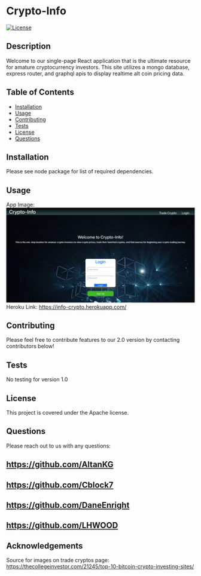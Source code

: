 # Crypto-Info

[![License](https://img.shields.io/badge/License-Apache%202.0-blue.svg)](https://opensource.org/licenses/Apache-2.0)

## Description

Welcome to our single-page React application that is the ultimate resource for amature cryptocurrency investors. This site utilizes a mongo database, express router, and graphql apis to display realtime alt coin pricing data.

## Table of Contents

- [Installation](#installation)
- [Usage](#usage)
- [Contributing](#contributing)
- [Tests](#tests)
- [License](#license)
- [Questions](#questions)

## Installation

Please see node package for list of required dependencies.

## Usage

App Image:
![An image of the application](client/src/assets/images/Crypto-Info-1.png)
Heroku Link: https://info-crypto.herokuapp.com/

## Contributing

Please feel free to contribute features to our 2.0 version by contacting contributors below!

## Tests

No testing for version 1.0

## License

This project is covered under the Apache license.

## Questions

Please reach out to us with any questions:

## https://github.com/AltanKG

## https://github.com/Cblock7

## https://github.com/DaneEnright

## https://github.com/LHWOOD

## Acknowledgements

Source for images on trade cryptos page: https://thecollegeinvestor.com/21245/top-10-bitcoin-crypto-investing-sites/
